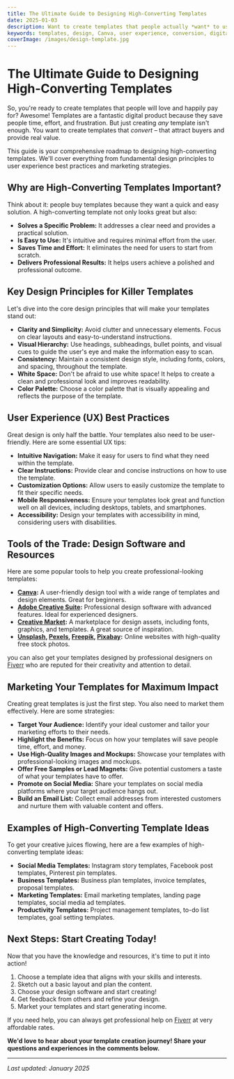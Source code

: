 ```yaml
---
title: The Ultimate Guide to Designing High-Converting Templates
date: 2025-01-03 
description: Want to create templates that people actually *want* to use? This guide reveals the secrets to designing high-converting templates that are not only beautiful but also incredibly effective. Learn the design principles, user experience tips, and marketing strategies to make your templates fly off the virtual shelves.
keywords: templates, design, Canva, user experience, conversion, digital products, passive income
coverImage: /images/design-template.jpg
---
```


# The Ultimate Guide to Designing High-Converting Templates

So, you're ready to create templates that people will love and happily pay for? Awesome! Templates are a fantastic digital product because they save people time, effort, and frustration. But just creating *any* template isn't enough. You want to create templates that *convert* – that attract buyers and provide real value.

This guide is your comprehensive roadmap to designing high-converting templates. We'll cover everything from fundamental design principles to user experience best practices and marketing strategies.

## **Why are High-Converting Templates Important?**

Think about it: people buy templates because they want a quick and easy solution. A high-converting template not only looks great but also:

*   **Solves a Specific Problem:** It addresses a clear need and provides a practical solution.
*   **Is Easy to Use:** It's intuitive and requires minimal effort from the user.
*   **Saves Time and Effort:** It eliminates the need for users to start from scratch.
*   **Delivers Professional Results:** It helps users achieve a polished and professional outcome.

## **Key Design Principles for Killer Templates**

Let's dive into the core design principles that will make your templates stand out:

*   **Clarity and Simplicity:** Avoid clutter and unnecessary elements. Focus on clear layouts and easy-to-understand instructions.
*   **Visual Hierarchy:** Use headings, subheadings, bullet points, and visual cues to guide the user's eye and make the information easy to scan.
*   **Consistency:** Maintain a consistent design style, including fonts, colors, and spacing, throughout the template.
*   **White Space:** Don't be afraid to use white space! It helps to create a clean and professional look and improves readability.
*   **Color Palette:** Choose a color palette that is visually appealing and reflects the purpose of the template.

## **User Experience (UX) Best Practices**

Great design is only half the battle. Your templates also need to be user-friendly. Here are some essential UX tips:

*   **Intuitive Navigation:** Make it easy for users to find what they need within the template.
*   **Clear Instructions:** Provide clear and concise instructions on how to use the template.
*   **Customization Options:** Allow users to easily customize the template to fit their specific needs.
*   **Mobile Responsiveness:** Ensure your templates look great and function well on all devices, including desktops, tablets, and smartphones.
*   **Accessibility:** Design your templates with accessibility in mind, considering users with disabilities.

## **Tools of the Trade: Design Software and Resources**

Here are some popular tools to help you create professional-looking templates:

*   **[Canva](https://www.canva.com/):** A user-friendly design tool with a wide range of templates and design elements. Great for beginners.
*   **[Adobe Creative Suite](https://www.adobe.com/creativecloud.html):** Professional design software with advanced features. Ideal for experienced designers.
*   **[Creative Market](https://creativemarket.com/):** A marketplace for design assets, including fonts, graphics, and templates. A great source of inspiration.
*   **[Unsplash](https://unsplash.com/), [Pexels](https://pexels.com/), [Freepik](https://www.freepik.com/), [Pixabay](https://pixabay.com/):** Online websites with high-quality free stock photos.

you can also get your templates designed by professional designers on [Fiverr](https://go.fiverr.com/visit/?bta=641911&brand=fp&landingPage=https%253A%252F%252Fwww.fiverr.com%252Fpixelcafe%252Fdesign-beautiful-planner-journal-calendar-and-resume%253Fcontext_referrer%253Dtailored_homepage_perseus%2526source%253Drecently_viewed_gigs%2526ref_ctx_id%253D1ffa61f22f6943bdb0064ca994073b09%2526context%253Drecommendation%2526pckg_id%253D1%2526pos%253D3%2526context_alg%253Dgig_views_graph_v2%2526imp_id%253D050deaba-52d4-4d64-83d7-190066bd5f6d) who are reputed for their creativity and attention to detail.

## **Marketing Your Templates for Maximum Impact**

Creating great templates is just the first step. You also need to market them effectively. Here are some strategies:

*   **Target Your Audience:** Identify your ideal customer and tailor your marketing efforts to their needs.
*   **Highlight the Benefits:** Focus on how your templates will save people time, effort, and money.
*   **Use High-Quality Images and Mockups:** Showcase your templates with professional-looking images and mockups.
*   **Offer Free Samples or Lead Magnets:** Give potential customers a taste of what your templates have to offer.
*   **Promote on Social Media:** Share your templates on social media platforms where your target audience hangs out.
*   **Build an Email List:** Collect email addresses from interested customers and nurture them with valuable content and offers.

## **Examples of High-Converting Template Ideas**

To get your creative juices flowing, here are a few examples of high-converting template ideas:

*   **Social Media Templates:** Instagram story templates, Facebook post templates, Pinterest pin templates.
*   **Business Templates:** Business plan templates, invoice templates, proposal templates.
*   **Marketing Templates:** Email marketing templates, landing page templates, social media ad templates.
*   **Productivity Templates:** Project management templates, to-do list templates, goal setting templates.

## **Next Steps: Start Creating Today!**

Now that you have the knowledge and resources, it's time to put it into action!

1.  Choose a template idea that aligns with your skills and interests.
2.  Sketch out a basic layout and plan the content.
3.  Choose your design software and start creating!
4.  Get feedback from others and refine your design.
5.  Market your templates and start generating income.

If you need help, you can always get professional help on [Fiverr](https://www.fiverr.com/search/gigs?query=templates&source=top-bar&acmpl=1&search_in=everywhere&search-autocomplete-original-term=&search-autocomplete-available=true&search-autocomplete-type=recent-gigs-suggest&search-autocomplete-position=0&ref_ctx_id=1ffa61f22f6943bdb0064ca994073b09) at very affordable rates.

**We'd love to hear about your template creation journey! Share your questions and experiences in the comments below.**

---

*Last updated: January 2025*